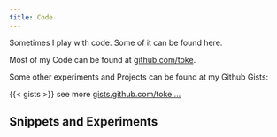 ```yaml
---
title: Code
---
```


Sometimes I play with code. Some of it can be found here.

Most of my Code can be found at [github.com/toke](https://github.com/toke).

Some other experiments and Projects can be found at my Github
Gists:

{{< gists >}}
see more [gists.github.com/toke …](https://github.com/toke)

## Snippets and Experiments
